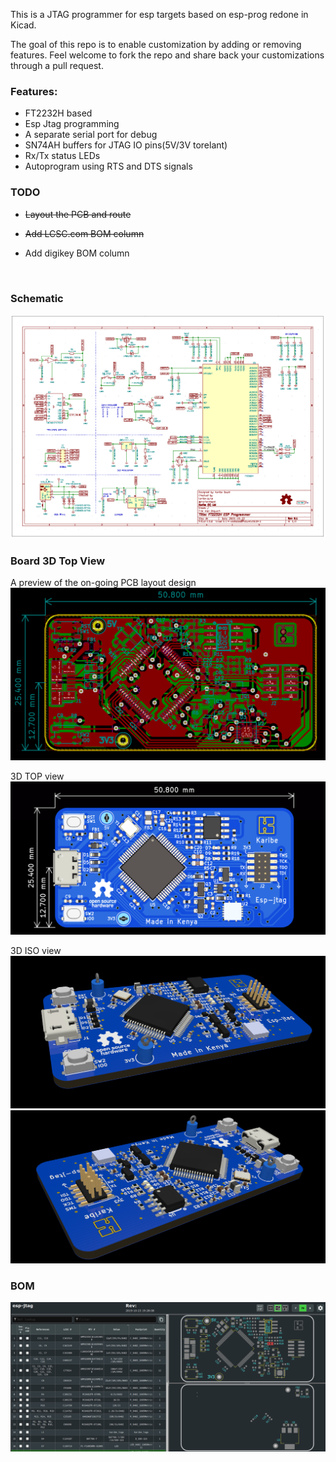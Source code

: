 This is a JTAG programmer for esp targets based on esp-prog redone in Kicad.

The goal of this repo is to enable customization by adding or removing features. Feel welcome to fork the repo and share back your customizations through a pull request.

### Features:
* FT2232H based
* Esp Jtag programming
* A separate serial port for debug
* SN74AH buffers for JTAG IO pins(5V/3V torelant)
* Rx/Tx status LEDs
* Autoprogram using RTS and DTS signals

### TODO
* <s>Layout the PCB and route</s>
- <s>Add LCSC.com BOM column</s> 
* Add digikey BOM column
<br/>

### Schematic
![The schematic](images/schematic.png)


### Board 3D Top View 

A preview of the on-going PCB layout design
![Board top copper](images/esp-jtag_F_CU.png)

3D TOP view 
![ISO 3D view PCB layout](images/esp-jtag_TOP.png)

3D ISO view 
![ISO 3D view PCB layout](images/esp-jtag.png)
![ISO 3D view PCB layout](images/esp-jtag2.png)

### BOM
<a href="bom/ibom.html" rel="BOM">![BOM](images/bom.png)
